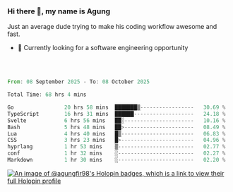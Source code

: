 ### Hi there 👋, my name is Agung
Just an average dude trying to make his coding workflow awesome and fast.

<!--
**agungfir98/agungfir98** is a ✨ _special_ ✨ repository because its `README.md` (this file) appears on your GitHub profile.
-->

- 🔭 Currently looking for a software engineering opportunity
<br/>
<br/>
<!--START_SECTION:waka-->

```rust
From: 08 September 2025 - To: 08 October 2025

Total Time: 68 hrs 4 mins

Go                20 hrs 58 mins  ███████▒-----------------   30.69 %
TypeScript        16 hrs 31 mins  ██████-------------------   24.18 %
Svelte            6 hrs 56 mins   ██░----------------------   10.16 %
Bash              5 hrs 48 mins   ██>----------------------   08.49 %
Lua               4 hrs 40 mins   █▒-----------------------   06.83 %
CSS               3 hrs 23 mins   █>-----------------------   04.96 %
hyprlang          1 hr 53 mins    ▒------------------------   02.77 %
conf              1 hr 32 mins    ░------------------------   02.27 %
Markdown          1 hr 30 mins    ░------------------------   02.20 %
```

<!--END_SECTION:waka-->

[![An image of @agungfir98's Holopin badges, which is a link to view their full Holopin profile](https://holopin.me/agungfir98)](https://holopin.io/@agungfir98)
